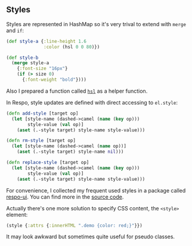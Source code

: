 
Styles
----

Styles are represented in HashMap so it's very trival to extend with `merge` and `if`:

```clojure
(def style-a {:line-height 1.6
              :color (hsl 0 0 80)})

(def style-b
  (merge style-a
    {:font-size "16px"}
    (if (> size 0)
      {:font-weight "bold"})))
```

Also I prepared a function called [`hsl`](https://github.com/mvc-works/hsl.clj) as a helper function.

In Respo, style updates are defined with direct accessing to `el.style`:

```clojure
(defn add-style [target op]
  (let [style-name (dashed->camel (name (key op)))
        style-value (val op)]
    (aset (.-style target) style-name style-value)))

(defn rm-style [target op]
  (let [style-name (dashed->camel (name op))]
    (aset (.-style target) style-name nil)))

(defn replace-style [target op]
  (let [style-name (dashed->camel (name (key op)))
        style-value (val op)]
    (aset (.-style target) style-name style-value)))
```

For convenience, I collected my frequent used styles in a package called [respo-ui](https://github.com/Respo/respo-ui).
You can find more in the [source code][styles].

[styles]: https://github.com/Respo/respo-ui/blob/master/compiled/src/respo_ui/style.cljc

Actually there's one more solution to specify CSS content, the `<style>` element:

```clojure
(style {:attrs {:innerHTML ".demo {color: red;}"}})
```

It may look awkward but sometimes quite useful for pseudo classes.
